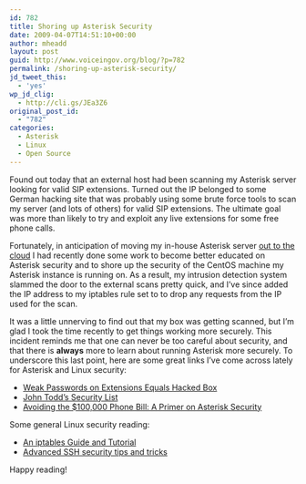 ```yaml
---
id: 782
title: Shoring up Asterisk Security
date: 2009-04-07T14:51:10+00:00
author: mheadd
layout: post
guid: http://www.voiceingov.org/blog/?p=782
permalink: /shoring-up-asterisk-security/
jd_tweet_this:
  - 'yes'
wp_jd_clig:
  - http://cli.gs/JEa3Z6
original_post_id:
  - "782"
categories:
  - Asterisk
  - Linux
  - Open Source
---
```

Found out today that an external host had been scanning my Asterisk server looking for valid SIP extensions. Turned out the IP belonged to some German hacking site that was probably using some brute force tools to scan my server (and lots of others) for valid SIP extensions. The ultimate goal was more than likely to try and exploit any live extensions for some free phone calls.

Fortunately, in anticipation of moving my in-house Asterisk server <a href="http://voxilla.com/2009/02/13/asterisk-amazon-ec2-1178" target="_blank">out to the cloud</a> I had recently done some work to become better educated on Asterisk security and to shore up the security of the CentOS machine my Asterisk instance is running on. As a result, my intrusion detection system slammed the door to the external scans pretty quick, and I&#8217;ve since added the IP address to my iptables rule set to to drop any requests from the IP used for the scan.

It was a little unnerving to find out that my box was getting scanned, but I&#8217;m glad I took the time recently to get things working more securely. This incident reminds me that one can never be too careful about security, and that there is **always** more to learn about running Asterisk more securely. To underscore this last point, here are some great links I&#8217;ve come across lately for Asterisk and Linux security:

  * <a href="http://www.junctionnetworks.com/blog/mike/2009/03/25/weak-passwords-on-extensions-equals-hacked-box" target="_blank">Weak Passwords on Extensions Equals Hacked Box</a>
  * <a href="http://www.voipusersconference.org/forum/topics/john-todds-security-list" target="_blank">John Todd&#8217;s Security List</a>
  * <a href="http://nerdvittles.com/?p=580" target="_blank">Avoiding the $100,000 Phone Bill: A Primer on Asterisk Security</a>

Some general Linux security reading:

  * <a href="http://www.iptablesrocks.org/" target="_blank">An iptables Guide and Tutorial</a>
  * <a href="http://www.linux.com/feature/61061" target="_blank">Advanced SSH security tips and tricks</a>

Happy reading!